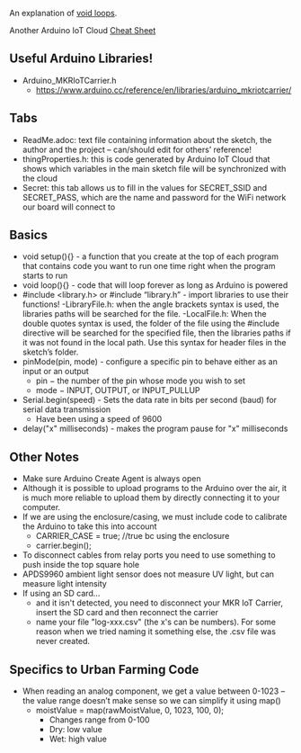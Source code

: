 An explanation of [void loops](https://roboticsbackend.com/arduino-setup-loop-functions-explained/).

Another Arduino IoT Cloud [Cheat Sheet](https://docs.arduino.cc/cloud/iot-cloud/tutorials/technical-reference) 

## Useful Arduino Libraries! 
- Arduino_MKRIoTCarrier.h 
	- https://www.arduino.cc/reference/en/libraries/arduino_mkriotcarrier/  

## Tabs 
- ReadMe.adoc: text file containing information about the sketch, the author and the project – can/should edit for others’ reference! 
- thingProperties.h: this is code generated by Arduino IoT Cloud that shows which variables in the main sketch file will be synchronized with the cloud 
- Secret: this tab allows us to fill in the values for SECRET_SSID and SECRET_PASS, which are the name and password for the WiFi network our board will connect to 

## Basics 
- void setup(){} - a function that you create at the top of each program that contains code you want to run one time right when the program starts to run 
- void loop(){} - code that will loop forever as long as Arduino is powered 
- #include <library.h> or #include “library.h” - import libraries to use their functions! 
	-LibraryFile.h: when the angle brackets syntax is used, the libraries paths will be searched for the file. 
	-LocalFile.h: When the double quotes syntax is used, the folder of the file using the #include directive will be searched for the specified file, then the libraries paths if it was not found in the local path. Use this syntax for header files in the sketch’s folder. 
- pinMode(pin, mode) - configure a specific pin to behave either as an input or an output 
	- pin − the number of the pin whose mode you wish to set 
	- mode − INPUT, OUTPUT, or INPUT_PULLUP 
- Serial.begin(speed) - Sets the data rate in bits per second (baud) for serial data transmission 
	- Have been using a speed of 9600 
- delay("x" milliseconds) - makes the program pause for "x" milliseconds

## Other Notes 
- Make sure Arduino Create Agent is always open 
- Although it is possible to upload programs to the Arduino over the air, it is much more reliable to upload them by directly connecting it to your computer.
- If we are using the enclosure/casing, we must include code to calibrate the Arduino to take this into account 
	- CARRIER_CASE = true; //true bc using the enclosure 
	- carrier.begin(); 
- To disconnect cables from relay ports you need to use something to push inside the top square hole 
- APDS9960 ambient light sensor does not measure UV light, but can measure light intensity 
- If using an SD card...
	- and it isn't detected, you need to disconnect your MKR IoT Carrier, insert the SD card and then reconnect the carrier
	- name your file "log-xxx.csv" (the x's can be numbers). For some reason when we tried naming it something else, the .csv file was never created.


## Specifics to Urban Farming Code 
- When reading an analog component, we get a value between 0-1023 – the value range doesn’t make sense so we can simplify it using map() 
	- moistValue = map(rawMoistValue, 0, 1023, 100, 0); 
		- Changes range from 0-100 
		- Dry: low value 
		- Wet: high value 